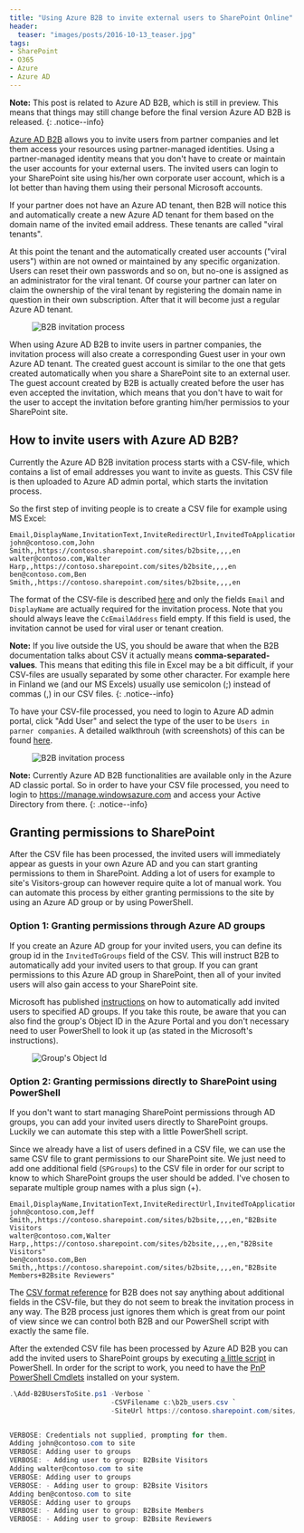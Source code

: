 ```yaml
---
title: "Using Azure B2B to invite external users to SharePoint Online"
header:
  teaser: "images/posts/2016-10-13_teaser.jpg"
tags:
- SharePoint
- O365
- Azure
- Azure AD
---
```


**Note:** This post is related to Azure AD B2B, which is still in preview. This means that things may still change
before the final version Azure AD B2B is released.
{: .notice--info}

[Azure AD B2B](https://azure.microsoft.com/en-us/documentation/articles/active-directory-b2b-collaboration-overview/)
allows you to invite users from partner companies and let them access your
resources using partner-managed identities. Using a partner-managed identity means
that you don't have to create or maintain the user accounts for your external users.
The invited users can login to your SharePoint site using his/her own corporate user account,
which is a lot better than having them using their personal Microsoft accounts.

If your partner does not have an Azure AD tenant, then B2B will
notice this and automatically create a new Azure AD tenant for them based on the domain
name of the invited email address. These tenants are called "viral tenants".

At this point the tenant and the automatically created
user accounts ("viral users") within are not owned or maintained by any specific organization. Users
can reset their own passwords and so on, but no-one is assigned as an administrator
for the viral tenant. Of course your partner can later on claim the ownership of
the viral tenant by registering the domain name in question in their own subscription.
After that it will become just a regular Azure AD tenant.

<figure class="align-center">
  <img class="align-center" src="/images/posts/2016-10-13_b2bflow.jpg" style="max-width: 500px" alt="B2B invitation process"/>
</figure>

When using Azure AD B2B to invite users in partner companies, the invitation process will
also create a corresponding Guest user in your own Azure AD tenant. The created guest
account is similar to the one that gets created automatically when you share a SharePoint site
to an external user. The guest account created by B2B is actually created before the user
has even accepted the invitation, which means that you don't have to wait for the user to
accept the invitation before granting him/her permissios to your SharePoint site.

## How to invite users with Azure AD B2B?

Currently the Azure AD B2B invitation process starts with a CSV-file, which contains a
list of email addresses you want to invite as guests. This CSV file is then
uploaded to Azure AD admin portal, which starts the invitation process.

So the first step of inviting people is to create a CSV file for example using
MS Excel:

```csv
Email,DisplayName,InvitationText,InviteRedirectUrl,InvitedToApplications,InvitedToGroups,CcEmailAddress,Language
john@contoso.com,John Smith,,https://contoso.sharepoint.com/sites/b2bsite,,,,en
walter@contoso.com,Walter Harp,,https://contoso.sharepoint.com/sites/b2bsite,,,,en
ben@contoso.com,Ben Smith,,https://contoso.sharepoint.com/sites/b2bsite,,,,en
```

The format of the CSV-file is described [here](https://azure.microsoft.com/en-us/documentation/articles/active-directory-b2b-references-csv-file-format/)
and only the fields `Email` and `DisplayName` are actually required for the invitation process.
Note that you should always leave the `CcEmailAddress` field empty.
If this field is used, the invitation cannot be used for viral user or tenant creation.

**Note:**
If you live outside the US, you should be aware that when the B2B documentation talks about CSV it actually means
__comma-separated-values__. This means that editing this file in Excel may be a bit difficult,
if your CSV-files are usually separated by some other character. For example here in Finland we (and our
MS Excels) usually use semicolon (;) instead of commas (,) in our CSV files.
{: .notice--info}

To have your CSV-file processed, you need to login to Azure AD admin portal,
click "Add User" and select the type of the user to be `Users in parner companies`.
A detailed walkthrouh (with screenshots) of this can be found [here](https://azure.microsoft.com/en-us/documentation/articles/active-directory-b2b-detailed-walkthrough/).

<figure class="align-center">
  <img class="align-center" src="/images/posts/2016-10-13_b2b_upload_csv.jpg" style="max-width: 781px" alt="B2B invitation process"/>
</figure>

**Note:** Currently Azure AD B2B functionalities are available only in the Azure AD classic portal.
So in order to have your CSV file processed, you need to login to <a href="https://manage.windowsazure.com">https://manage.windowsazure.com</a>
and access your Active Directory from there.
{: .notice--info}

## Granting permissions to SharePoint

After the CSV file has been processed, the invited users will immediately appear
as guests in your own Azure AD and you can start granting permissions to them in
SharePoint. Adding a lot of users for example to site's Visitors-group can however require
quite a lot of manual work. You can automate this process by either granting
permissions to the site by using an Azure AD group or by using PowerShell.

### Option 1: Granting permissions through Azure AD groups

If you create an Azure AD group for your invited users, you can define its
group id in the `InvitedToGroups` field of the CSV. This will instruct B2B
to automatically add your invited users to that group. If you can grant permissions
to this Azure AD group in SharePoint, then all of your invited users will also
gain access to your SharePoint site.

Microsoft has published [instructions](https://azure.microsoft.com/en-us/documentation/articles/active-directory-b2b-detailed-walkthrough/#adding-carol-to-the-contoso-directory-granting-access-to-apps-and-giving-group-membership)
on how to automatically add invited users to specified AD groups. If you take
this route, be aware that you can also find the group's Object ID in the Azure Portal and
you don't necessary need to user PowerShell to look it up (as stated in the Microsoft's
instructions).

<figure class="align-center">
  <img class="align-center" src="/images/posts/2016-10-13_group_objectid.jpg" style="max-width: 720px" alt="Group's Object Id"/>
</figure>

### Option 2: Granting permissions directly to SharePoint using PowerShell

If you don't want to start managing SharePoint permissions through AD groups, you can
add your invited users directly to SharePoint groups. Luckily we can automate this step
with a little PowerShell script.

Since we already have a list of users defined in a CSV file, we can use the same CSV file
to grant permissions to our SharePoint site. We just need to add one
additional field (`SPGroups`) to the CSV file in order for our script to know to which
SharePoint groups the user should be added. I've chosen to separate multiple group names
with a plus sign (+).

```csv
Email,DisplayName,InvitationText,InviteRedirectUrl,InvitedToApplications,InvitedToGroups,CcEmailAddress,Language,SPGroups
john@contoso.com,Jeff Smith,,https://contoso.sharepoint.com/sites/b2bsite,,,,en,"B2Bsite Visitors
walter@contoso.com,Walter Harp,,https://contoso.sharepoint.com/sites/b2bsite,,,,en,"B2Bsite Visitors"
ben@contoso.com,Ben Smith,,https://contoso.sharepoint.com/sites/b2bsite,,,,en,"B2Bsite Members+B2Bsite Reviewers"
```

The [CSV format reference](https://azure.microsoft.com/en-us/documentation/articles/active-directory-b2b-references-csv-file-format/)
for B2B does not say anything about additional fields in the CSV-file,
but they do not seem to break the invitation process in any way. The B2B process just
ignores them which is great from our point of view since we can control both B2B and our PowerShell script
with exactly the same file.

After the extended CSV file has been processed by Azure AD B2B you can add the invited 
users to SharePoint groups by executing [a little script](https://gist.github.com/artokai/6c79ec4169eb35ba111c80aac0b5ec81)
in PowerShell. In order for the script to work, you need to have the [PnP PowerShell Cmdlets](https://github.com/OfficeDev/PnP-PowerShell) installed on your system.

```powershell
.\Add-B2BUsersToSite.ps1 -Verbose `
                         -CSVFilename c:\b2b_users.csv `
                         -SiteUrl https://contoso.sharepoint.com/sites/b2bsite


VERBOSE: Credentials not supplied, prompting for them.
Adding john@contoso.com to site
VERBOSE: Adding user to groups
VERBOSE: - Adding user to group: B2Bsite Visitors
Adding walter@contoso.com to site
VERBOSE: Adding user to groups
VERBOSE: - Adding user to group: B2Bsite Visitors
Adding ben@contoso.com to site
VERBOSE: Adding user to groups
VERBOSE: - Adding user to group: B2Bsite Members
VERBOSE: - Adding user to group: B2Bsite Reviewers
```
